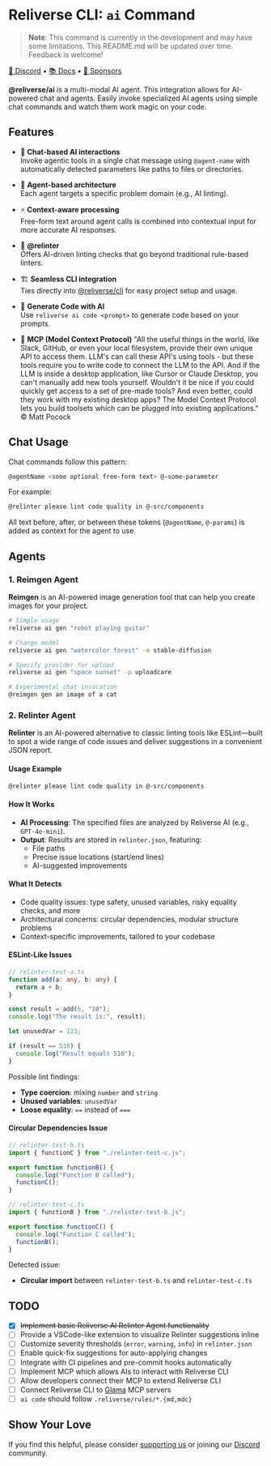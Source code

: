 # Reliverse CLI: `ai` Command

> **Note**: This command is currently in the development and may have some limitations. This README.md will be updated over time. Feedback is welcome!

[💬 Discord](https://discord.gg/Pb8uKbwpsJ) • [📚 Docs](https://docs.reliverse.org) • [💖 Sponsors](https://github.com/sponsors/blefnk)

**@reliverse/ai** is a multi-modal AI agent. This integration allows for AI-powered chat and agents. Easily invoke specialized AI agents using simple chat commands and watch them work magic on your code.

## Features

- 💬 **Chat-based AI interactions**  
  Invoke agentic tools in a single chat message using `@agent-name` with automatically detected parameters like paths to files or directories.
  
- 🧩 **Agent-based architecture**  
  Each agent targets a specific problem domain (e.g., AI linting).

- ⚡ **Context-aware processing**  
  Free-form text around agent calls is combined into contextual input for more accurate AI responses.

- 🤖 **@relinter**  
  Offers AI-driven linting checks that go beyond traditional rule-based linters.

- 🏗️ **Seamless CLI integration**  
  Ties directly into [@reliverse/cli](https://npmjs.com/@reliverse/cli) for easy project setup and usage.

- 📝 **Generate Code with AI**  
  Use `reliverse ai code <prompt>` to generate code based on your prompts.

- 🤖 **MCP (Model Context Protocol)**
  "All the useful things in the world, like Slack, GitHub, or even your local filesystem, provide their own unique API to access them. LLM's can call these API's using tools - but these tools require you to write code to connect the LLM to the API. And if the LLM is inside a desktop application, like Cursor or Claude Desktop, you can't manually add new tools yourself. Wouldn't it be nice if you could quickly get access to a set of pre-made tools? And even better, could they work with my existing desktop apps? The Model Context Protocol lets you build toolsets which can be plugged into existing applications." © Matt Pocock

## Chat Usage

Chat commands follow this pattern:

```bash
@agentName <some optional free-form text> @-some-parameter
```

For example:

```bash
@relinter please lint code quality in @-src/components
```

All text before, after, or between these tokens (`@agentName`, `@-params`) is added as context for the agent to use.

## Agents

### 1. Reimgen Agent

**Reimgen** is an AI-powered image generation tool that can help you create images for your project.

```bash
# Simple usage
reliverse ai gen "robot playing guitar"

# Change model
reliverse ai gen "watercolor forest" -m stable-diffusion

# Specify provider for upload
reliverse ai gen "space sunset" -p uploadcare

# Experimental chat invocation
@reimgen gen an image of a cat
```

### 2. Relinter Agent

**Relinter** is an AI-powered alternative to classic linting tools like ESLint—built to spot a wide range of code issues and deliver suggestions in a convenient JSON report.

#### Usage Example

```bash
@relinter please lint code quality in @-src/components
```

#### How It Works

- **AI Processing**: The specified files are analyzed by Reliverse AI (e.g., `GPT-4o-mini`).
- **Output**: Results are stored in `relinter.json`, featuring:
  - File paths
  - Precise issue locations (start/end lines)
  - AI-suggested improvements

#### What It Detects

- Code quality issues: type safety, unused variables, risky equality checks, and more  
- Architectural concerns: circular dependencies, modular structure problems  
- Context-specific improvements, tailored to your codebase

#### ESLint-Like Issues

```typescript
// relinter-test-a.ts
function add(a: any, b: any) {
  return a + b;
}

const result = add(5, "10");
console.log("The result is:", result);

let unusedVar = 123;

if (result == 510) {
  console.log("Result equals 510");
}
```

Possible lint findings:

- **Type coercion**: mixing `number` and `string`
- **Unused variables**: `unusedVar`
- **Loose equality**: `==` instead of `===`

#### Circular Dependencies Issue

```typescript
// relinter-test-b.ts
import { functionC } from "./relinter-test-c.js";

export function functionB() {
  console.log("Function B called");
  functionC();
}
```

```typescript
// relinter-test-c.ts
import { functionB } from "./relinter-test-b.js";

export function functionC() {
  console.log("Function C called");
  functionB();
}
```

Detected issue:

- **Circular import** between `relinter-test-b.ts` and `relinter-test-c.ts`

## TODO

- [x] ~~Implement basic Reliverse AI Relinter Agent functionality~~
- [ ] Provide a VSCode-like extension to visualize Relinter suggestions inline
- [ ] Customize severity thresholds (`error`, `warning`, `info`) in `relinter.json`
- [ ] Enable quick-fix suggestions for auto-applying changes
- [ ] Integrate with CI pipelines and pre-commit hooks automatically
- [ ] Implement MCP which allows AIs to interact with Reliverse CLI
- [ ] Allow developers connect their MCP to extend Reliverse CLI
- [ ] Connect Reliverse CLI to [Glama](https://glama.ai/mcp/servers) MCP servers
- [ ] `ai code` should follow `.reliverse/rules/*.{md,mdc}`

## Show Your Love

If you find this helpful, please consider [supporting us](https://github.com/sponsors/blefnk) or joining our [Discord](https://discord.gg/Pb8uKbwpsJ) community.
